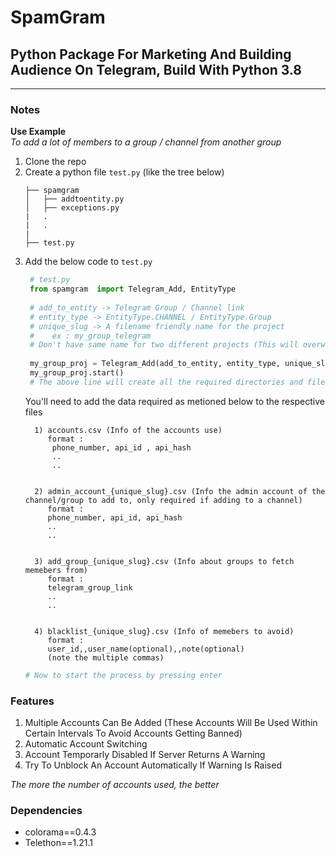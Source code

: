 # SpamGram
## Python Package For Marketing And Building Audience On Telegram, Build With Python 3.8 

___
### Notes

**Use Example**<br>
*To add a lot of members to a group / channel from another group*

1. Clone the repo
2. Create a python file `test.py` (like the tree below)
    ```
    ├── spamgram
    │   ├── addtoentity.py
    │   ├── exceptions.py
    |   .
    |   .
    |
    ├── test.py
    ```
3. Add the below code to `test.py`
   ```py
    # test.py
    from spamgram  import Telegram_Add, EntityType
    
    # add_to_entity -> Telegram Group / Channel link
    # entity_type -> EntityType.CHANNEL / EntityType.Group 
    # unique_slug -> A filename friendly name for the project 
    #    ex : my_group_telegram
    # Don't have same name for two different projects (This will overwrite the data of the previous project)
    
    my_group_proj = Telegram_Add(add_to_entity, entity_type, unique_slug)
    my_group_proj.start()
    # The above line will create all the required directories and files inside spamgram directory.
   ```
   You'll need to add the data required as metioned below to the respective files
   ```
     1) accounts.csv (Info of the accounts use)
        format : 
         phone_number, api_id , api_hash
         ..
         ..


     2) admin_account_{unique_slug}.csv (Info the admin account of the channel/group to add to, only required if adding to a channel)
        format : 
        phone_number, api_id, api_hash
        ..
        ..


     3) add_group_{unique_slug}.csv (Info about groups to fetch memebers from)
        format :
        telegram_group_link
        ..
        ..
    

     4) blacklist_{unique_slug}.csv (Info of memebers to avoid)
        format : 
        user_id,,user_name(optional),,note(optional)
        (note the multiple commas)
   ```
   ```py
   # Now to start the process by pressing enter 

   ```

### Features
1. Multiple Accounts Can Be Added (These Accounts Will Be Used Within Certain Intervals To Avoid Accounts Getting Banned)
2. Automatic Account Switching
3. Account Temporarly Disabled If Server Returns A Warning
4. Try To Unblock An Account Automatically If Warning Is Raised

*The more the number of accounts used, the better*

### Dependencies
- colorama==0.4.3
- Telethon==1.21.1

